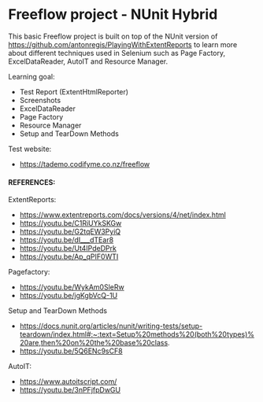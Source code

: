# Freeflow project - NUnit Hybrid
This basic Freeflow project is built on top of the NUnit version of https://github.com/antonregis/PlayingWithExtentReports to learn more about different techniques used in Selenium such as Page Factory, ExcelDataReader, AutoIT and Resource Manager.

Learning goal:
- Test Report (ExtentHtmlReporter)
- Screenshots
- ExcelDataReader
- Page Factory
- Resource Manager 
- Setup and TearDown Methods

Test website: 
- https://tademo.codifyme.co.nz/freeflow

#### REFERENCES:

ExtentReports:
- https://www.extentreports.com/docs/versions/4/net/index.html
- https://youtu.be/C1RiUYkSKGw
- https://youtu.be/G2tqEW3PyiQ
- https://youtu.be/dI___dTEar8
- https://youtu.be/Ut4IPdeDPrk
- https://youtu.be/Ap_qPIF0WTI

Pagefactory:
- https://youtu.be/WykAm0SleRw
- https://youtu.be/jgKgbVcQ-1U

Setup and TearDown Methods
- https://docs.nunit.org/articles/nunit/writing-tests/setup-teardown/index.html#:~:text=Setup%20methods%20(both%20types)%20are,then%20on%20the%20base%20class.
- https://youtu.be/5Q6ENc9sCF8

AutoIT:
- https://www.autoitscript.com/
- https://youtu.be/3nPFjfpDwGU
